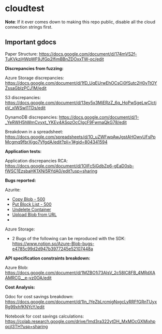 # cloudtest

**Note**: If it ever comes down to making this repo public, disable all the cloud connection strings first. 

## Important gdocs

Paper Structure: https://docs.google.com/document/d/174mVS2f-TuKVkzjHWpWF9JfGp2lfimBBnZDOxxTW-oc/edit

**Discrepancies from fuzzing:**

Azure Storage discrepancies: https://docs.google.com/document/d/1fD_UqEUrwEhOCsCi0fSutc2H0vTtOYZssaGbIzPCJ1M/edit

S3 discrepancies: https://docs.google.com/document/d/13ey5x3MjERzZ_6q_HoPwSgeLwClctjpV_xlWSwI1TDs/edit

DynamoDB discrepancies: https://docs.google.com/document/d/1-_YeRWH5hWmCvyxt_YKEv4ASqzOcClgcF9FwmaQkG78/edit

Breakdown in a spreadsheet: https://docs.google.com/spreadsheets/d/1O_uZWFwpAwJgstAHOwyUFsPpMcgmq9fbrXigo7VfgdA/edit?pli=1#gid=804341594

**Application tests:**

Application discrepancies RCA: https://docs.google.com/document/d/1OIFc5jGdbZp6-gEaD0sb-fWSC1EzsbaHK1XNi5RYdA0/edit?usp=sharing

**Bugs reported:**

Azurite:
- [Copy Blob - 500](https://github.com/Azure/Azurite/issues/1954#issue-1697046568)
- [Put Block List - 500](https://github.com/Azure/Azurite/issues/1955#issue-1697049378)
- [Undelete Container](https://github.com/Azure/Azurite/issues/2318)
- [Upload Blob from URL](https://github.com/Azure/Azurite/issues/2319)
- 
Azure Storage:
- 2 Bugs of the following can be reproduced with the SDK: https://www.notion.so/Azure-Blob-bugs-e4785c99d2d947b3977245e52107448a

**API specification constraints breakdown:**

Azure Blob: https://docs.google.com/document/d/1MZBO1i73AIsV_2c58lC8FB_4MRdXAAMRCG__e-vz0OA/edit

**Cost Analysis:**

Gdoc for cost savings breakdown: https://docs.google.com/document/d/1In_lYeZbLrcmigNxgcLyRRFfGRnTUyxRg99xhfKNYcY/edit

Notebook for cost savings calculations: https://colab.research.google.com/drive/1md3ra322ytDH_MxMOcGXMixhpqcjl3TH?usp=sharing
